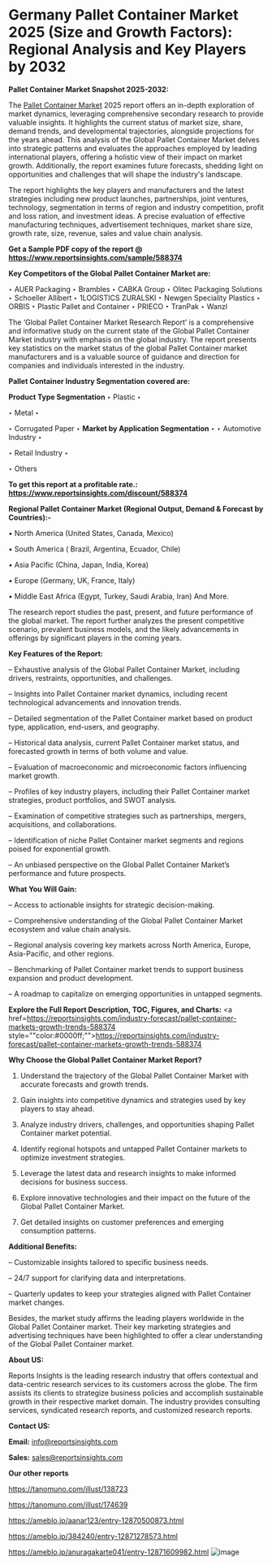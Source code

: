 # Germany Pallet Container Market 2025 (Size and Growth Factors): Regional Analysis and Key Players by 2032

<strong>Pallet Container Market Snapshot 2025-2032:</strong>

The <a href=https://www.reportsinsights.com/sample/588374>Pallet Container Market</a> 2025 report offers an in-depth exploration of market dynamics, leveraging comprehensive secondary research to provide valuable insights. It highlights the current status of market size, share, demand trends, and developmental trajectories, alongside projections for the years ahead. This analysis of the Global Pallet Container Market delves into strategic patterns and evaluates the approaches employed by leading international players, offering a holistic view of their impact on market growth. Additionally, the report examines future forecasts, shedding light on opportunities and challenges that will shape the industry's landscape.

The report highlights the key players and manufacturers and the latest strategies including new product launches, partnerships, joint ventures, technology, segmentation in terms of region and industry competition, profit and loss ration, and investment ideas. A precise evaluation of effective manufacturing techniques, advertisement techniques, market share size, growth rate, size, revenue, sales and value chain analysis.

<strong>Get a Sample PDF copy of the report @ <a href=https://www.reportsinsights.com/sample/588374 style=color:#0000ff;>https://www.reportsinsights.com/sample/588374</a></strong>

<strong>Key Competitors of the Global Pallet Container Market are:</strong>

‣ AUER Packaging
‣ Brambles
‣ CABKA Group
‣ Olitec Packaging Solutions
‣ Schoeller Allibert
‣ 1LOGISTICS ZURALSKI
‣ Newgen Speciality Plastics
‣ ORBIS
‣ Plastic Pallet and Container
‣ PRIECO
‣ TranPak
‣ Wanzl

The ‘Global Pallet Container Market Research Report’ is a comprehensive and informative study on the current state of the Global Pallet Container Market industry with emphasis on the global industry. The report presents key statistics on the market status of the global Pallet Container market manufacturers and is a valuable source of guidance and direction for companies and individuals interested in the industry.

<strong>Pallet Container Industry Segmentation covered are:</strong>

<strong>Product Type Segmentation</strong>
‣
Plastic
‣ 

‣ Metal
‣ 

‣ Corrugated Paper
‣ 
<strong>Market by Application Segmentation</strong>
‣
‣  Automotive Industry
‣ 

‣ Retail Industry
‣ 

‣ Others

<strong>To get this report at a profitable rate.: <a href=https://www.reportsinsights.com/discount/588374 style=color:#0000ff;>https://www.reportsinsights.com/discount/588374</a></strong>

<strong>Regional Pallet Container Market (Regional Output, Demand &amp; Forecast by Countries):-</strong>

• North America (United States, Canada, Mexico)

• South America ( Brazil, Argentina, Ecuador, Chile)

• Asia Pacific (China, Japan, India, Korea)

• Europe (Germany, UK, France, Italy)

• Middle East Africa (Egypt, Turkey, Saudi Arabia, Iran) And More.

The research report studies the past, present, and future performance of the global market. The report further analyzes the present competitive scenario, prevalent business models, and the likely advancements in offerings by significant players in the coming years.

<strong>Key Features of the Report:</strong>

– Exhaustive analysis of the Global Pallet Container Market, including drivers, restraints, opportunities, and challenges.

– Insights into Pallet Container market dynamics, including recent technological advancements and innovation trends.

– Detailed segmentation of the Pallet Container market based on product type, application, end-users, and geography.

– Historical data analysis, current Pallet Container market status, and forecasted growth in terms of both volume and value.

– Evaluation of macroeconomic and microeconomic factors influencing market growth.

– Profiles of key industry players, including their Pallet Container market strategies, product portfolios, and SWOT analysis.

– Examination of competitive strategies such as partnerships, mergers, acquisitions, and collaborations.

– Identification of niche Pallet Container market segments and regions poised for exponential growth.

– An unbiased perspective on the Global Pallet Container Market’s performance and future prospects.

<strong>What You Will Gain:</strong>

– Access to actionable insights for strategic decision-making.

– Comprehensive understanding of the Global Pallet Container Market ecosystem and value chain analysis.

– Regional analysis covering key markets across North America, Europe, Asia-Pacific, and other regions.

– Benchmarking of Pallet Container market trends to support business expansion and product development.

– A roadmap to capitalize on emerging opportunities in untapped segments.

<strong>Explore the Full Report Description, TOC, Figures, and Charts:</strong>
<a href=https://reportsinsights.com/industry-forecast/pallet-container-markets-growth-trends-588374 style=""color:#0000ff;"">https://reportsinsights.com/industry-forecast/pallet-container-markets-growth-trends-588374</a>

<strong>Why Choose the Global Pallet Container Market Report?</strong>

1. Understand the trajectory of the Global Pallet Container Market with accurate forecasts and growth trends.

2. Gain insights into competitive dynamics and strategies used by key players to stay ahead.

3. Analyze industry drivers, challenges, and opportunities shaping Pallet Container market potential.

4. Identify regional hotspots and untapped Pallet Container markets to optimize investment strategies.

5. Leverage the latest data and research insights to make informed decisions for business success.

6. Explore innovative technologies and their impact on the future of the Global Pallet Container Market.

7. Get detailed insights on customer preferences and emerging consumption patterns.

<strong>Additional Benefits:</strong>

– Customizable insights tailored to specific business needs.

– 24/7 support for clarifying data and interpretations.

– Quarterly updates to keep your strategies aligned with Pallet Container market changes.

Besides, the market study affirms the leading players worldwide in the Global Pallet Container market. Their key marketing strategies and advertising techniques have been highlighted to offer a clear understanding of the Global Pallet Container market.

<strong><strong>About US</strong>:</strong>

Reports Insights is the leading research industry that offers contextual and data-centric research services to its customers across the globe. The firm assists its clients to strategize business policies and accomplish sustainable growth in their respective market domain. The industry provides consulting services, syndicated research reports, and customized research reports.

<strong>Contact US:</strong>

<p class=><b>Email:</b> <a href=mailto:info@reportsinsights.com>info@reportsinsights.com</a></p>
<p class=><b>Sales:</b> <a href=mailto:sales@reportsinsights.com>sales@reportsinsights.com</a></p>

<strong>Our other reports</strong>

<a href=https://tanomuno.com/illust/138723>https://tanomuno.com/illust/138723</a>

<a href=https://tanomuno.com/illust/174639>https://tanomuno.com/illust/174639</a>

<a href=https://ameblo.jp/aanar123/entry-12870500873.html>https://ameblo.jp/aanar123/entry-12870500873.html</a>

<a href=https://ameblo.jp/384240/entry-12871278573.html>https://ameblo.jp/384240/entry-12871278573.html</a>

<a href=https://ameblo.jp/anuragakarte041/entry-12871609982.html>https://ameblo.jp/anuragakarte041/entry-12871609982.html</a>
![image](https://github.com/user-attachments/assets/38b90256-c85b-4253-bf87-aa690d6d14de)

